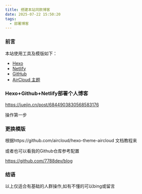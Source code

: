 ```yaml
---
title: 搭建本站同款博客
date: 2025-07-22 15:50:20
tags:
  - 部署博客
---
```


### 前言

本站使用工具及模版如下：

- [Hexo](https://hexo.io/)  
- [Netlify](https://www.netlify.com/)  
- [GitHub](https://github.com/)  
- [AirCloud 主题](https://github.com/aircloud/hexo-theme-aircloud)  

### Hexo+Github+Netlify部署个人博客

https://juejin.cn/post/6844903830568583176

操作第一步

### 更换模版

根据https://github.com/aircloud/hexo-theme-aircloud 文档教程来

或者也可以看我的Github仓库参考配置

https://github.com/7788dev/blog


### 结语

以上仅适合有基础的人群操作,如有不懂的可以bing或留言
